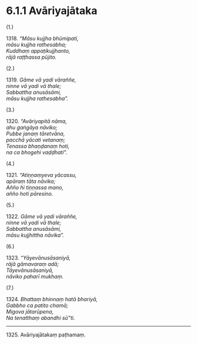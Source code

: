 # 6.1.1 Avāriyajātaka

(1.)

1318\. _“Māsu kujjha bhūmipati,_  
_māsu kujjha rathesabha;_  
_Kuddhaṃ appaṭikujjhanto,_  
_rājā raṭṭhassa pūjito._  

(2.)

1319\. _Gāme vā yadi vāraññe,_  
_ninne vā yadi vā thale;_  
_Sabbattha anusāsāmi,_  
_māsu kujjha rathesabha”._  

(3.)

1320\. _“Avāriyapitā nāma,_  
_ahu gaṅgāya nāviko;_  
_Pubbe janaṃ tāretvāna,_  
_pacchā yācati vetanaṃ;_  
_Tenassa bhaṇḍanaṃ hoti,_  
_na ca bhogehi vaḍḍhati”._  

(4.)

1321\. _“Atiṇṇaṃyeva yācassu,_  
_apāraṃ tāta nāvika;_  
_Añño hi tiṇṇassa mano,_  
_añño hoti pāresino._  

(5.)

1322\. _Gāme vā yadi vāraññe,_  
_ninne vā yadi vā thale;_  
_Sabbattha anusāsāmi,_  
_māsu kujjhittha nāvika”._  

(6.)

1323\. _“Yāyevānusāsaniyā,_  
_rājā gāmavaraṃ adā;_  
_Tāyevānusāsaniyā,_  
_nāviko paharī mukhaṃ._  

(7.)

1324\. _Bhattaṃ bhinnaṃ hatā bhariyā,_  
_Gabbho ca patito chamā;_  
_Migova jātarūpena,_  
_Na tenatthaṃ abandhi sū”ti._  

---

1325\. Avāriyajātakaṃ paṭhamaṃ.
